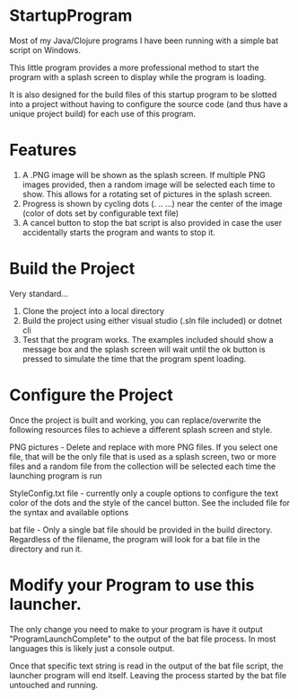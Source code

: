 # StartupProgram

Most of my Java/Clojure programs I have been running with a simple bat script on Windows.

This little program provides a more professional method to start the program with a splash screen to display while the program is loading.

It is also designed for the build files of this startup program to be slotted into a project without having to configure the source code (and thus have a unique project build) for each use of this program.

# Features
1) A .PNG image will be shown as the splash screen. If multiple PNG images provided, then a random image will be selected each time to show. This allows for a rotating set of pictures in the splash screen.
2) Progress is shown by cycling dots (.  ..  ...) near the center of the image (color of dots set by configurable text file)
3) A cancel button to stop the bat script is also provided in case the user accidentally starts the program and wants to stop it. 


# Build the Project
Very standard...
1) Clone the project into a local directory
2) Build the project using either visual studio (.sln file included) or dotnet cli
3) Test that the program works. The examples included should show a message box and the splash screen will wait until the ok button is pressed to simulate the time that the program spent loading.


# Configure the Project
Once the project is built and working, you can replace/overwrite the following resources files to achieve a different splash screen and style.

  PNG pictures - Delete and replace with more PNG files. If you select one file, that will be the only file that is used as a splash screen, two or more files and a random file from the collection will be selected each time the launching program is run
  
  StyleConfig.txt file - currently only a couple options to configure the text color of the dots and the style of the cancel button. See the included file for the syntax and available options
  
  bat file - Only a single bat file should be provided in the build directory. Regardless of the filename, the program will look for a bat file in the directory and run it.

# Modify your Program to use this launcher.
The only change you need to make to your program is have it output "ProgramLaunchComplete" to the output of the bat file process. In most languages this is likely just a console output.

Once that specific text string is read in the output of the bat file script, the launcher program will end itself. Leaving the process started by the bat file untouched and running.

